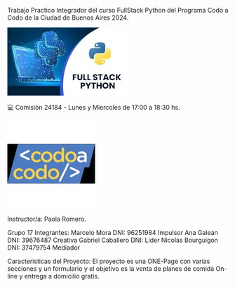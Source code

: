 Trabajo Practico Integrador del curso FullStack Python del Programa Codo a Codo de la Ciudad de Buenos Aires 2024. 


<img src="/resourses/img/FullStackPython.jpg">

💻 Comisión 24184 - Lunes y Miercoles de 17:00 a 18:30 hs.


<img src="/resourses/img/CodoaCodo.jpg">


Instructor/a: Paola Romero.



Grupo 17
Integrantes: 
Marcelo Mora       DNI: 96251984   Impulsor
Ana Galean         DNI: 39676487   Creativa
Gabriel Caballero  DNI:            Lider
Nicolas Bourguigon DNI: 37479754   Mediador

Caracteristicas del Proyecto:
El proyecto es una ONE-Page con varias secciones y un formulario y el objetivo es la venta de planes de comida On-line y entrega a domicilio gratis.

